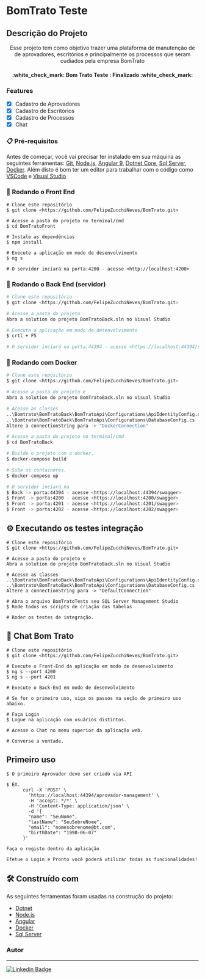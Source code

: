 # BomTrato Teste

## Descrição do Projeto
<p align="center">Esse projeto tem como objetivo trazer uma plataforma de manutenção de de aprovadores, escritórios e principalmente os processos que seram cudiados pela empresa BomTrato</p>

<h4 align="center"> 
  :white_check_mark: Bom Trato Teste : Finalizado :white_check_mark:
</h4>


### Features

- [x] Cadastro de Aprovadores
- [x] Cadastro de Escritórios
- [x] Cadastro de Processos
- [x] Chat

### 📋 Pré-requisitos

Antes de começar, você vai precisar ter instalado em sua máquina as seguintes ferramentas:
[Git](https://git-scm.com), [Node.js](https://nodejs.org/en/), 
[Angular 9](https://nodejs.org/en/), 
[Dotnet Core](https://dotnet.microsoft.com/), 
[Sql Server](https://www.microsoft.com/pt-br/sql-server/sql-server-downloads), 
[Docker](https://www.docker.com/products/docker-desktop). 
Além disto é bom ter um editor para trabalhar com o código como [VSCode](https://code.visualstudio.com/) e [Visual Studio](https://visualstudio.microsoft.com/pt-br/downloads/)

### 🎲 Rodando o Front End

```
# Clone este repositório
$ git clone <https://github.com/FelipeZucchiNeves/BomTrato.git>

# Acesse a pasta do projeto no terminal/cmd
$ cd BomTratoFront

# Instale as dependências
$ npm install

# Execute a aplicação em modo de desenvolvimento
$ ng s

# O servidor inciará na porta:4200 - acesse <http://localhost:4200>
```

### 🎲 Rodando o Back End (servidor)

```bash
# Clone este repositório
$ git clone <https://github.com/FelipeZucchiNeves/BomTrato.git>

# Acesse a pasta do projeto
Abra a solution do projeto BomTratoBack.sln no Visual Studio

# Execute a aplicação em modo de desenvolvimento
$ crtl + F5

# O servidor inciará na porta:44394 - acesse <https://localhost:44394/swagger>
```

### 🎲 Rodando com Docker

```bash
# Clone este repositório
$ git clone <https://github.com/FelipeZucchiNeves/BomTrato.git>

# Acesse a pasta do projeto e 
Abra a solution do projeto BomTratoBack.sln no Visual Studio

# Acesse as classes
..\Bomtrato\BomTratoBack\BomTratoApi\Configurations\ApiIdentityConfig.cs
..\Bomtrato\BomTratoBack\BomTratoApi\Configurations\DatabaseConfig.cs
Altere a connectionString para -> "DockerConnection"

# Acesse a pasta do projeto no terminal/cmd
$ cd BomTratoBack

# Builde o projeto com o docker.
$ docker-compose build

# Suba os containeres.
$ docker-compose up

# O servidor inciará na 
$ Back -> porta:44394 - acesse <https://localhost:44394/swagger>
$ Front -> porta:4200 - acesse <https://localhost:4200/swagger>
$ Front -> porta:4201 - acesse <https://localhost:4201/swagger>
$ Front -> porta:4202 - acesse <https://localhost:4202/swagger>
```


## ⚙️ Executando os testes integração

```
# Clone este repositório
$ git clone <https://github.com/FelipeZucchiNeves/BomTrato.git>

# Acesse a pasta do projeto e 
Abra a solution do projeto BomTratoBack.sln no Visual Studio

# Acesse as classes
..\Bomtrato\BomTratoBack\BomTratoApi\Configurations\ApiIdentityConfig.cs
..\Bomtrato\BomTratoBack\BomTratoApi\Configurations\DatabaseConfig.cs
Altere a connectionString para -> "DefaultConnection"

# Abra o arquivo BomTratoTests seu SQL Server Management Studio
$ Rode todos os scripts de criação das tabelas

# Roder os testes de integração.
```

## 🎲 Chat Bom Trato

```
# Clone este repositório
$ git clone <https://github.com/FelipeZucchiNeves/BomTrato.git>

# Execute o Front-End da aplicação em modo de desenvolvimento
$ ng s --port 4200
$ ng s --port 4201

# Execute o Back-End em modo de desenvolvimento

# Se for o primeiro uso, siga os passos na seção de primeiro uso abaixo.

# Faça Login
$ Logue na aplicação com usuários distintos.

# Acesse o Chat no menu superior da aplicação web.

# Converse a vontade.
```

### <h2><strog>Primeiro uso</strong></h2>
```
$ O primeiro Aprovador deve ser criado via API

$ EX.
      curl -X 'POST' \
        'https://localhost:44394/aprovador-management' \
        -H 'accept: */*' \
        -H 'Content-Type: application/json' \
        -d '{
        "name": "SeuNome",
        "lastName": "SeuSobreNome",
        "email": "nomesobrenome@bt.com",
        "birthDate": "1990-06-07"
      }'

Faça o registo dentro da aplicação

Efetue o Login e Pronto você poderá utilizar todas as funcionalidades!
```

## 🛠️ Construído com

As seguintes ferramentas foram usadas na construção do projeto:

- [Dotnet](https://dotnet.microsoft.com/)
- [Node.js](https://nodejs.org/en/)
- [Angular](https://angular.io/)
- [Docker](https://www.docker.com/products/docker-desktop)
- [Sql Server](https://www.microsoft.com/pt-br/sql-server/sql-server-downloads)

### Autor
---

[![Linkedin Badge](https://img.shields.io/badge/-Felipe%20Neves-blue?style=flat-square&logo=Linkedin&logoColor=white&link=https://www.linkedin.com/in/felipe-neves-a9b55116a/)](https://www.linkedin.com/in/felipe-neves-a9b55116a/)
